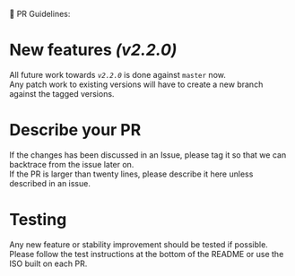 🚨 PR Guidelines:

# New features *(v2.2.0)*

All future work towards *`v2.2.0`* is done against `master` now.<br>
Any patch work to existing versions will have to create a new branch against the tagged versions.

# Describe your PR

If the changes has been discussed in an Issue, please tag it so that we can backtrace from the issue later on.<br>
If the PR is larger than twenty lines, please describe it here unless described in an issue.

# Testing

Any new feature or stability improvement should be tested if possible. Please follow the test instructions at the bottom of the README or use the ISO built on each PR.
